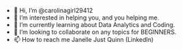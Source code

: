 - 👋 Hi, I’m @carolinagirl29412
- 👀 I’m interested in helping you, and you helping me.
- 🌱 I’m currently learning about Data Analytics and Coding.
- 💞️ I’m looking to collaborate on any topics for BEGINNERS.
- 📫 How to reach me Janelle Just Quinn (LinkedIn)

<!---
carolinagirl29412/carolinagirl29412 is a ✨ special ✨ repository because its `README.md` (this file) appears on your GitHub profile.
You can click the Preview link to take a look at your changes.
--->
